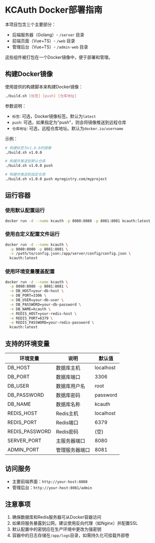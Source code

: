 # KCAuth Docker部署指南

本项目包含三个主要部分：
- 后端服务器（Golang）- `/server` 目录
- 前端页面（Vue+TS）- `/web` 目录
- 管理后台（Vue+TS）- `/admin-web` 目录

这些组件被打包在一个Docker镜像中，便于部署和管理。

## 构建Docker镜像

使用提供的构建脚本来构建Docker镜像：

```bash
./build.sh [标签] [push] [仓库地址]
```

参数说明：
- `标签`: 可选，Docker镜像标签。默认为`latest`
- `push`: 可选，如果指定为"push"，则会将镜像推送到远程仓库
- `仓库地址`: 可选，远程仓库地址。默认为`docker.io/username`

示例：
```bash
# 构建标签为v1.0.0的镜像
./build.sh v1.0.0

# 构建并推送到默认仓库
./build.sh v1.0.0 push

# 构建并推送到指定仓库
./build.sh v1.0.0 push myregistry.com/myproject
```

## 运行容器

### 使用默认配置运行

```bash
docker run -d --name kcauth -p 8080:8080 -p 8081:8081 kcauth:latest
```

### 使用自定义配置文件运行

```bash
docker run -d --name kcauth \
  -p 8080:8080 -p 8081:8081 \
  -v /path/to/config.json:/app/server/config/config.json \
  kcauth:latest
```

### 使用环境变量覆盖配置

```bash
docker run -d --name kcauth \
  -p 8080:8080 -p 8081:8081 \
  -e DB_HOST=your-db-host \
  -e DB_PORT=3306 \
  -e DB_USER=your-db-user \
  -e DB_PASSWORD=your-db-password \
  -e DB_NAME=kcauth \
  -e REDIS_HOST=your-redis-host \
  -e REDIS_PORT=6379 \
  -e REDIS_PASSWORD=your-redis-password \
  kcauth:latest
```

## 支持的环境变量

| 环境变量 | 说明 | 默认值 |
|---------|------|-------|
| DB_HOST | 数据库主机 | localhost |
| DB_PORT | 数据库端口 | 3306 |
| DB_USER | 数据库用户名 | root |
| DB_PASSWORD | 数据库密码 | password |
| DB_NAME | 数据库名称 | kcauth |
| REDIS_HOST | Redis主机 | localhost |
| REDIS_PORT | Redis端口 | 6379 |
| REDIS_PASSWORD | Redis密码 | (空) |
| SERVER_PORT | 主服务器端口 | 8080 |
| ADMIN_PORT | 管理服务器端口 | 8081 |

## 访问服务

- 主要前端界面：`http://your-host:8080`
- 管理后台：`http://your-host:8081/admin`

## 注意事项

1. 确保数据库和Redis服务器可从Docker容器访问
2. 如果将服务暴露到公网，建议使用反向代理（如Nginx）并配置SSL
3. 默认配置中的密钥应在生产环境中更改为强密钥
4. 容器中的日志存储在`/app/logs`目录，如需持久化可挂载外部卷